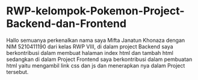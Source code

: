 # RWP-kelompok-Pokemon-Project-Backend-dan-Frontend
Hallo semuanya perkenalkan nama saya Mifta Janatun Khonaza dengan NIM 5210411190 dari kelas RWP VIII, di dalam project Backend saya berkontribusi dalam membuat halaman index html dan tambah html sedangkan di dalam Project Frontend saya berkontribusi dalam pembuatan html yaitu mengambil link css dan js dan menerapkan nya dalam Project tersebut.
